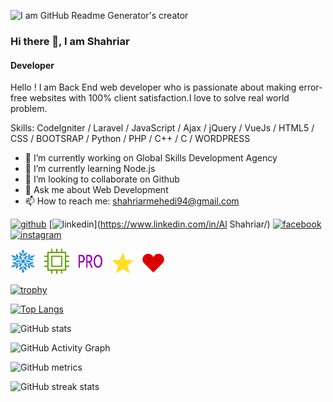 ![I am GitHub Readme Generator's creator](https://scontent.fdac24-1.fna.fbcdn.net/v/t1.6435-9/141283189_3765677043524357_100813572893952399_n.jpg?_nc_cat=103&ccb=1-5&_nc_sid=19026a&_nc_ohc=qh8WmWQTDqEAX-ML4i9&_nc_ht=scontent.fdac24-1.fna&oh=225f04f8e559479a4a876a5327845938&oe=618DDE45)

### Hi there 👋, I am Shahriar
#### Developer


Hello ! 
I am Back End web developer who is passionate about making error-free websites with 100% client satisfaction.I love to solve real world problem.

Skills: CodeIgniter / Laravel / JavaScript / Ajax / jQuery / VueJs / HTML5 / CSS / BOOTSRAP / Python / PHP / C++ / C / WORDPRESS 

- 🔭 I’m currently working on Global Skills Development Agency 
- 🌱 I’m currently learning Node.js 
- 👯 I’m looking to collaborate on Github 
- 💬 Ask me about Web Development 
- 📫 How to reach me: shahriarmehedi94@gmail.com 


[<img src='https://cdn.jsdelivr.net/npm/simple-icons@3.0.1/icons/github.svg' alt='github' height='40'>](https://github.com/brainshahriar)  [<img src='https://cdn.jsdelivr.net/npm/simple-icons@3.0.1/icons/linkedin.svg' alt='linkedin' height='40'>](https://www.linkedin.com/in/Al Shahriar/)  [<img src='https://cdn.jsdelivr.net/npm/simple-icons@3.0.1/icons/facebook.svg' alt='facebook' height='40'>](https://www.facebook.com/al.shahariar)  [<img src='https://cdn.jsdelivr.net/npm/simple-icons@3.0.1/icons/instagram.svg' alt='instagram' height='40'>](https://www.instagram.com/al.shahriar.mehedi/)  

<a href='https://archiveprogram.github.com/'><img src='https://raw.githubusercontent.com/acervenky/animated-github-badges/master/assets/acbadge.gif' width='40' height='40'></a> <a href='https://docs.github.com/en/developers'><img src='https://raw.githubusercontent.com/acervenky/animated-github-badges/master/assets/devbadge.gif' width='40' height='40'></a> <a href='https://github.com/pricing'><img src='https://raw.githubusercontent.com/acervenky/animated-github-badges/master/assets/pro.gif' width='40' height='40'></a> <a href='https://stars.github.com/'><img src='https://raw.githubusercontent.com/acervenky/animated-github-badges/master/assets/starbadge.gif' width='35' height='35'></a> <a href='https://docs.github.com/en/github/supporting-the-open-source-community-with-github-sponsors'><img src='https://raw.githubusercontent.com/acervenky/animated-github-badges/master/assets/sponsorbadge.gif' width='35' height='35'></a> 

[![trophy](https://github-profile-trophy.vercel.app/?username=brainshahriar)](https://github.com/ryo-ma/github-profile-trophy)

[![Top Langs](https://github-readme-stats.vercel.app/api/top-langs/?username=brainshahriar)](https://github.com/anuraghazra/github-readme-stats)

![GitHub stats](https://github-readme-stats.vercel.app/api?username=brainshahriar&show_icons=true&count_private=true)  

![GitHub Activity Graph](https://activity-graph.herokuapp.com/graph?username=brainshahriar)  

![GitHub metrics](https://metrics.lecoq.io/brainshahriar)  

![GitHub streak stats](https://github-readme-streak-stats.herokuapp.com/?user=brainshahriar)  



